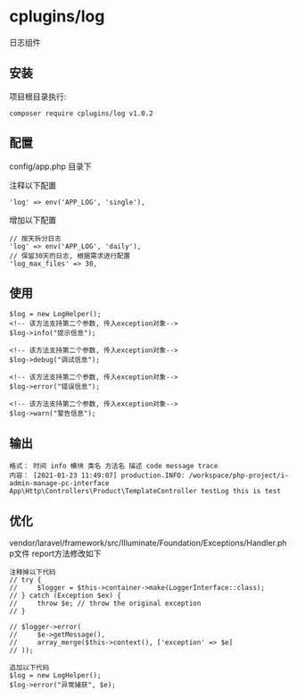 # cplugins/log
日志组件

## 安装
项目根目录执行:
```
composer require cplugins/log v1.0.2
```

## 配置
config/app.php 目录下

注释以下配置
```
'log' => env('APP_LOG', 'single'),
```
增加以下配置
```
// 按天拆分日志
'log' => env('APP_LOG', 'daily'),
// 保留30天的日志, 根据需求进行配置
'log_max_files' => 30,
```

## 使用 
```
$log = new LogHelper();
<!-- 该方法支持第二个参数, 传入exception对象-->
$log->info("提示信息");

<!-- 该方法支持第二个参数, 传入exception对象-->
$log->debug("调试信息");

<!-- 该方法支持第二个参数, 传入exception对象-->
$log->error("错误信息");

<!-- 该方法支持第二个参数, 传入exception对象-->
$log->warn("警告信息");
```

## 输出
```
格式： 时间 info 模块 类名 方法名 描述 code message trace
内容： [2021-01-23 11:49:07] production.INFO: /workspace/php-project/i-admin-manage-pc-interface App\Http\Controllers\Product\TemplateController testLog this is test  
```

## 优化
vendor/laravel/framework/src/Illuminate/Foundation/Exceptions/Handler.php文件 report方法修改如下
```
注释掉以下代码
// try {
//     $logger = $this->container->make(LoggerInterface::class);
// } catch (Exception $ex) {
//     throw $e; // throw the original exception
// }

// $logger->error(
//     $e->getMessage(),
//     array_merge($this->context(), ['exception' => $e]
// ));

追加以下代码
$log = new LogHelper();
$log->error("异常捕获", $e);
```


